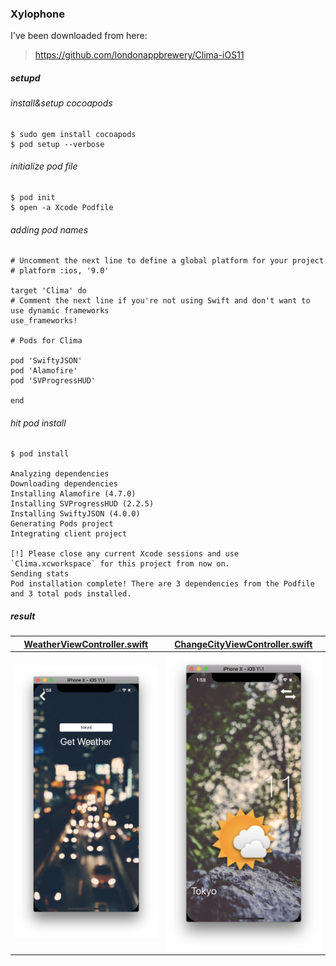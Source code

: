 ### Xylophone
I've been downloaded from here:
> https://github.com/londonappbrewery/Clima-iOS11

##### setupd

###### install&setup cocoapods

```
$ sudo gem install cocoapods
$ pod setup --verbose
```

###### initialize pod file

```
$ pod init
$ open -a Xcode Podfile
```

###### adding pod names

```
# Uncomment the next line to define a global platform for your project
# platform :ios, '9.0'

target 'Clima' do
# Comment the next line if you're not using Swift and don't want to use dynamic frameworks
use_frameworks!

# Pods for Clima

pod 'SwiftyJSON'
pod 'Alamofire'
pod 'SVProgressHUD'

end
```

###### hit pod install
```
$ pod install

Analyzing dependencies
Downloading dependencies
Installing Alamofire (4.7.0)
Installing SVProgressHUD (2.2.5)
Installing SwiftyJSON (4.0.0)
Generating Pods project
Integrating client project

[!] Please close any current Xcode sessions and use `Clima.xcworkspace` for this project from now on.
Sending stats
Pod installation complete! There are 3 dependencies from the Podfile and 3 total pods installed.
```
##### result

|[WeatherViewController.swift](Clima-iOS11/Clima/WeatherViewController.swift)|[ChangeCityViewController.swift](Clima-iOS11/Clima/ChangeCityViewController.swift)|
|:-:|:-:|
|![](99_preview/00_result.png)|![](99_preview/01_result.png)|


